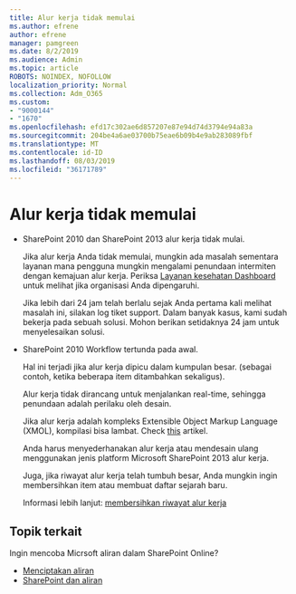 ```yaml
---
title: Alur kerja tidak memulai
ms.author: efrene
author: efrene
manager: pamgreen
ms.date: 8/2/2019
ms.audience: Admin
ms.topic: article
ROBOTS: NOINDEX, NOFOLLOW
localization_priority: Normal
ms.collection: Adm_O365
ms.custom:
- "9000144"
- "1670"
ms.openlocfilehash: efd17c302ae6d857207e87e94d74d3794e94a83a
ms.sourcegitcommit: 204be4a6ae03700b75eae6b09b4e9ab283089fbf
ms.translationtype: MT
ms.contentlocale: id-ID
ms.lasthandoff: 08/03/2019
ms.locfileid: "36171789"
---
```

# <a name="workflow-is-not-starting"></a>Alur kerja tidak memulai

- SharePoint 2010 dan SharePoint 2013 alur kerja tidak mulai.

    Jika alur kerja Anda tidak memulai, mungkin ada masalah sementara layanan mana pengguna mungkin mengalami penundaan intermiten dengan kemajuan alur kerja. Periksa [Layanan kesehatan Dashboard](https:/admin.microsoft.com/AdminPortal/Home#/servicehealth) untuk melihat jika organisasi Anda dipengaruhi.

    Jika lebih dari 24 jam telah berlalu sejak Anda pertama kali melihat masalah ini, silakan log tiket support. Dalam banyak kasus, kami sudah bekerja pada sebuah solusi. Mohon berikan setidaknya 24 jam untuk menyelesaikan solusi.

- SharePoint 2010 Workflow tertunda pada awal.

    Hal ini terjadi jika alur kerja dipicu dalam kumpulan besar. (sebagai contoh, ketika beberapa item ditambahkan sekaligus).

    Alur kerja tidak dirancang untuk menjalankan real-time, sehingga penundaan adalah perilaku oleh desain.

    Jika alur kerja adalah kompleks Extensible Object Markup Language (XMOL), kompilasi bisa lambat. Check [this](https://support.microsoft.com/en-us/kb/3043697) artikel.

    Anda harus menyederhanakan alur kerja atau mendesain ulang menggunakan jenis platform Microsoft SharePoint 2013 alur kerja.

    Juga, jika riwayat alur kerja telah tumbuh besar, Anda mungkin ingin membersihkan item atau membuat daftar sejarah baru.

    Informasi lebih lanjut: [membersihkan riwayat alur kerja](https://blogs.technet.microsoft.com/marj/2015/08/07/sharepoint-2010-workflows-best-practice-purge-workflow-history-list-items/)


## <a name="related-topics"></a>Topik terkait
Ingin mencoba Micrsoft aliran dalam SharePoint Online?
- [Menciptakan aliran](https://support.office.com/article/Create-a-flow-for-a-list-or-library-in-SharePoint-Online-or-OneDrive-for-Business-a9c3e03b-0654-46af-a254-20252e580d01) 
- [SharePoint dan aliran](https://flow.microsoft.com/blog/sharepoint-and-flow/) 


